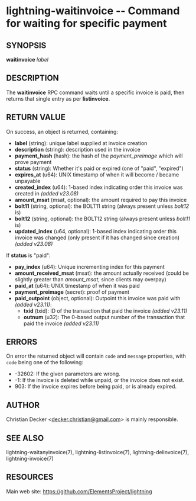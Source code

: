 lightning-waitinvoice -- Command for waiting for specific payment
=================================================================

SYNOPSIS
--------

**waitinvoice** *label*

DESCRIPTION
-----------

The **waitinvoice** RPC command waits until a specific invoice is paid,
then returns that single entry as per **listinvoice**.

RETURN VALUE
------------

[comment]: # (GENERATE-FROM-SCHEMA-START)
On success, an object is returned, containing:

- **label** (string): unique label supplied at invoice creation
- **description** (string): description used in the invoice
- **payment\_hash** (hash): the hash of the *payment\_preimage* which will prove payment
- **status** (string): Whether it's paid or expired (one of "paid", "expired")
- **expires\_at** (u64): UNIX timestamp of when it will become / became unpayable
- **created\_index** (u64): 1-based index indicating order this invoice was created in *(added v23.08)*
- **amount\_msat** (msat, optional): the amount required to pay this invoice
- **bolt11** (string, optional): the BOLT11 string (always present unless *bolt12* is)
- **bolt12** (string, optional): the BOLT12 string (always present unless *bolt11* is)
- **updated\_index** (u64, optional): 1-based index indicating order this invoice was changed (only present if it has changed since creation) *(added v23.08)*

If **status** is "paid":

  - **pay\_index** (u64): Unique incrementing index for this payment
  - **amount\_received\_msat** (msat): the amount actually received (could be slightly greater than *amount\_msat*, since clients may overpay)
  - **paid\_at** (u64): UNIX timestamp of when it was paid
  - **payment\_preimage** (secret): proof of payment
  - **paid\_outpoint** (object, optional): Outpoint this invoice was paid with *(added v23.11)*:
    - **txid** (txid): ID of the transaction that paid the invoice *(added v23.11)*
    - **outnum** (u32): The 0-based output number of the transaction that paid the invoice *(added v23.11)*

[comment]: # (GENERATE-FROM-SCHEMA-END)

ERRORS
------

On error the returned object will contain `code` and `message` properties,
with `code` being one of the following:

- -32602: If the given parameters are wrong.
- -1: If the invoice is deleted while unpaid, or the invoice does not exist.
- 903: If the invoice expires before being paid, or is already expired.

AUTHOR
------

Christian Decker <<decker.christian@gmail.com>> is mainly
responsible.

SEE ALSO
--------

lightning-waitanyinvoice(7), lightning-listinvoice(7),
lightning-delinvoice(7), lightning-invoice(7)

RESOURCES
---------

Main web site: <https://github.com/ElementsProject/lightning>

[comment]: # ( SHA256STAMP:9e15a21311e8822a4e61a2f47f047caea6a8fa2a65acd1c81854c0c42ea6bba1)

